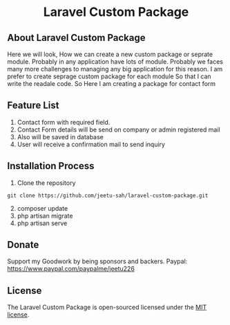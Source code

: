 <h1 align="center">Laravel Custom Package</h1>


## About Laravel Custom Package

Here we will look, How we can create a new custom package or seprate module. Probably in any application have lots of module. Probably we faces many more challenges to managing any big application for this reason. I am prefer to create seprage custom package for each module So that I can write the readale code.  So Here I am creating a package for contact form 

## Feature List
   1. Contact form with required field. <br />
   2. Contact Form details will be send on company or admin registered mail
   3. Also will be saved in database
   4. User will receive a confirmation mail to send inquiry


## Installation Process
   1. Clone the repository
     
    git clone https://github.com/jeetu-sah/laravel-custom-package.git
    
   2. composer update
   3. php artisan migrate
   4. php artisan serve

## Donate
Support my Goodwork by being sponsors and backers.
Paypal: https://www.paypal.com/paypalme/jeetu226

## License

The Laravel Custom Package is open-sourced  licensed under the [MIT license](https://opensource.org/licenses/MIT).
